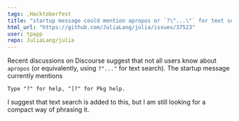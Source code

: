```yaml
---
tags: ,Hacktoberfest
title: "startup message could mention apropos or `?\"...\"` for text search"
html_url: "https://github.com/JuliaLang/julia/issues/37523"
user: tpapp
repo: JuliaLang/julia
---
```


Recent discussions on Discourse suggest that not all users know about `apropos` (or equivalently, using `?"..."` for text search). The startup message currently mentions

```
Type "?" for help, "]?" for Pkg help.
```

I suggest that text search is added to this, but I am still looking for a compact way of phrasing it.